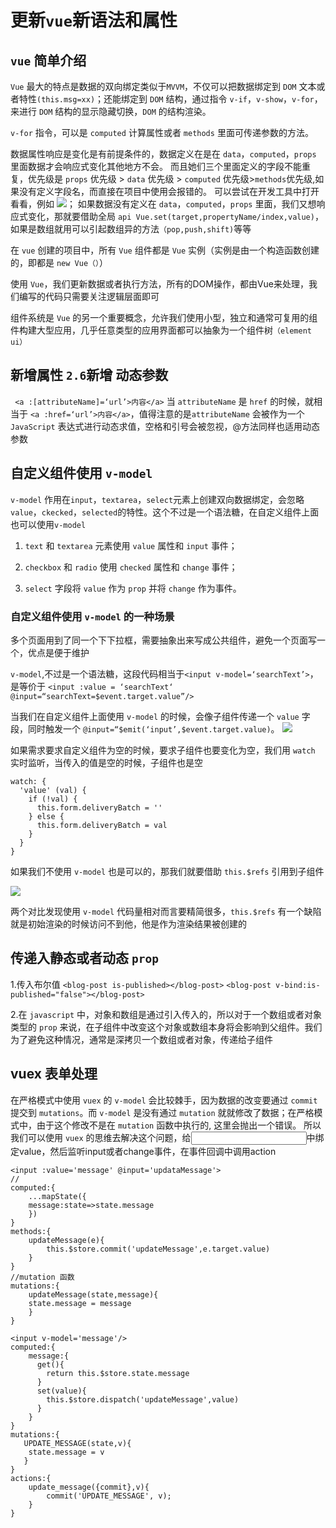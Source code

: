 # 更新`vue`新语法和属性
## `vue` 简单介绍
 `Vue` 最大的特点是数据的双向绑定类似于`MVVM`，不仅可以把数据绑定到 `DOM` 文本或者特性`(this.msg=xx)`；还能绑定到 `DOM` 结构，通过指令 `v-if`，`v-show`，`v-for`，来进行 `DOM` 结构的显示隐藏切换，`DOM` 的结构渲染。
 
 `v-for` 指令，可以是 `computed` 计算属性或者 `methods` 里面可传递参数的方法。
 
 数据属性响应是变化是有前提条件的，数据定义在是在 `data`，`computed`，`props` 里面数据才会响应式变化其他地方不会。
 而且她们三个里面定义的字段不能重复，优先级是 `props` 优先级 > `data` 优先级 > `computed` 优先级>`methods`优先级,如果没有定义字段名，而直接在项目中使用会报错的。
 可以尝试在开发工具中打开看看，例如
 ![](./img/data@2x.png)；
 如果数据没有定义在 `data`，`computed`，`props` 里面，我们又想响应式变化，那就要借助全局 `api Vue.set(target,propertyName/index,value)`，如果是数组就用可以引起数组异的方法`（pop,push,shift)`等等
 
 
 在 `vue` 创建的项目中，所有 `Vue` 组件都是 `Vue` 实例（实例是由一个构造函数创建的，即都是 `new Vue（）`）
 
 
 使用 `Vue`，我们更新数据或者执行方法，所有的DOM操作，都由Vue来处理，我们编写的代码只需要关注逻辑层面即可
 
 组件系统是 `Vue` 的另一个重要概念，允许我们使用小型，独立和通常可复用的组件构建大型应用，几乎任意类型的应用界面都可以抽象为一个组件树`（element ui）`

## 新增属性 `2.6`新增   动态参数
` <a :[attributeName]=‘url’>内容</a>` 当 `attributeName` 是 `href` 的时候，就相当于 `<a :href=‘url’>内容</a>`，值得注意的是`attributeName` 会被作为一个 `JavaScript` 表达式进行动态求值，空格和引号会被忽视，@方法同样也适用动态参数
## 自定义组件使用 `v-model`

`v-model` 作用在`input`，`textarea`，`select`元素上创建双向数据绑定，会忽略`value`，`ckecked`，`selected`的特性。这个不过是一个语法糖，在自定义组件上面也可以使用`v-model`
    
  1. `text` 和 `textarea` 元素使用 `value` 属性和 `input` 事件；
    
  2. `checkbox` 和 `radio` 使用 `checked` 属性和 `change` 事件；
    
  3. `select` 字段将 `value` 作为 `prop` 并将 `change` 作为事件。
    
### 自定义组件使用 `v-model` 的一种场景

多个页面用到了同一个下下拉框，需要抽象出来写成公共组件，避免一个页面写一个，优点是便于维护

`v-model`,不过是一个语法糖，这段代码相当于`<input v-model=‘searchText’>`，是等价于
`<input :value = ‘searchText‘  @input=“searchText=$event.target.value”/>`

当我们在自定义组件上面使用 `v-model` 的时候，会像子组件传递一个 `value` 字段，同时触发一个 `@input=“$emit(‘input’,$event.target.value)`。
![](./img/v-model.png)

如果需求要求自定义组件为空的时候，要求子组件也要变化为空，我们用 `watch`  实时监听，当传入的值是空的时候，子组件也是空
```
watch: {
  'value' (val) {
    if (!val) {
      this.form.deliveryBatch = ''
    } else {
      this.form.deliveryBatch = val
    }
  }
}
```

如果我们不使用 `v-model` 也是可以的，那我们就要借助 `this.$refs` 引用到子组件

![](./img/013.png)

两个对比发现使用 `v-model` 代码量相对而言要精简很多，`this.$refs` 有一个缺陷就是初始渲染的时候访问不到他，他是作为渲染结果被创建的


## 传递入静态或者动态 `prop`
   1.传入布尔值
     <!-- 包含该 `prop` 没有值的情况在内，都意味着 ``true``。-->
		`<blog-post is-published></blog-post>`
		<!-- 即便 `false` 是静态的，我们仍然需要 `v-bind` 来告诉 Vue -->
		<!-- 这是一个 JavaScript 表达式而不是一个字符串。-->
		`<blog-post v-bind:is-published="false"></blog-post>`
	
   2.在 `javascript` 中，对象和数组是通过引入传入的，所以对于一个数组或者对象类型的 `prop` 来说，在子组件中改变这个对象或数组本身将会影响到父组件。我们为了避免这种情况，通常是深拷贝一个数组或者对象，传递给子组件

## vuex 表单处理
在严格模式中使用 `vuex` 的 `v-model` 会比较棘手，因为数据的改变要通过 `commit` 提交到 `mutations`。而 `v-model` 是没有通过 `mutation` 就就修改了数据；在严格模式中，由于这个修改不是在 `mutation` 函数中执行的, 这里会抛出一个错误。
所以我们可以使用 `vuex` 的思维去解决这个问题，给<input>中绑定value，然后监听input或者change事件，在事件回调中调用action
```
<input :value='message' @input='updataMessage'>
//
computed:{
    ...mapState({
    message:state=>state.message
    })
}
methods:{ 
    updateMessage(e){
        this.$store.commit('updateMessage',e.target.value)
    }
}
//mutation 函数
mutations:{
    updateMessage(state,message){
    state.message = message
    }
}
```

```
<input v-model='message'/>
computed:{
    message:{
      get(){
        return this.$store.state.message
      }
      set(value){
        this.$store.dispatch('updateMessage',value)
      }
    }
}
mutations:{
   UPDATE_MESSAGE(state,v){ 
    state.message = v
   }
}
actions:{
    update_message({commit},v){
        commit('UPDATE_MESSAGE', v);
    }
}
```


